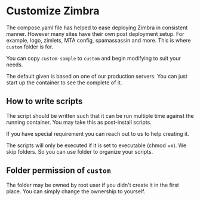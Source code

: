 # Customize Zimbra

The compose.yaml file has helped to ease deploying Zimbra in consistent manner. However many sites have their own post deployment setup. For example, logo, zimlets, MTA config, spamassassin and more. This is where `custom` folder is for.

You can copy `custom-sample` to `custom` and begin modifying to suit your needs.

The default given is based on one of our production servers. You can just start up the container to see the complete of it.

## How to write scripts

The script should be written such that it can be run multiple time against the running container. You may take this as post-install scripts.

If you have special requirement you can reach out to us to help creating it.

The scripts will only be executed if it is set to executable (chmod +x). We skip folders. So you can use folder to organize your scripts.

## Folder permission of `custom`

The folder may be owned by root user if you didn't create it in the first place. You can simply change the ownership to yourself.

